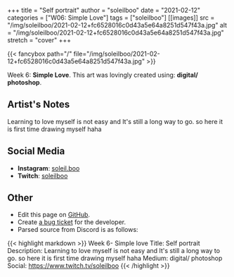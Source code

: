 +++
title =       "Self portrait"
author =      "soleilboo"
date =        "2021-02-12"
categories =  ["W06: Simple Love"]
tags =        ["soleilboo"]
[[images]]
                      src = "/img/soleilboo/2021-02-12+fc6528016c0d43a5e64a8251d547f43a.jpg"
                      alt = "/img/soleilboo/2021-02-12+fc6528016c0d43a5e64a8251d547f43a.jpg"
                      stretch = "cover"
+++


{{< fancybox path="/" file="/img/soleilboo/2021-02-12+fc6528016c0d43a5e64a8251d547f43a.jpg" >}}


Week 6: **Simple Love**. This art was lovingly created using: **digital/ photoshop**.

## Artist's Notes

Learning to love myself is not easy and It's still a long way to go. so here it is first time drawing myself haha

## Social Media

- **Instagram**: [soleil.boo]()
- **Twitch**: [soleilboo]()


## Other

- Edit this page on [GitHub](https://github.com/teaminkling/web-refresh/edit/main/blog/content/blog/soleilboo-week-6-eb83.md).
- Create [a bug ticket](https://github.com/teaminkling/web-refresh/issues/new?assignees=&labels=bug&template=problem-report.md&title=) for the developer.
- Parsed source from Discord is as follows:

{{< highlight markdown >}}
Week 6- Simple love
Title: Self portrait
Description: Learning to love myself is not easy and It's still a long way to go. so here it is first time drawing myself haha
Medium: digital/ photoshop
Social: https://www.twitch.tv/soleilboo
{{< /highlight >}}